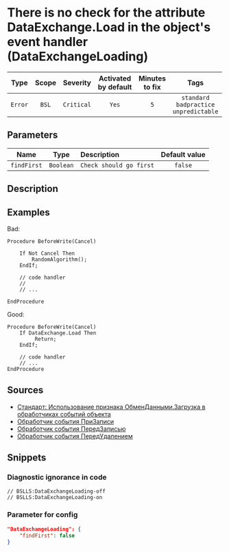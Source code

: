 # There is no check for the attribute DataExchange.Load in the object's event handler (DataExchangeLoading)

| Type | Scope | Severity | Activated<br/>by default | Minutes<br/>to fix | Tags |
| :-: | :-: | :-: | :-: | :-: | :-: |
| `Error` | `BSL` | `Critical` | `Yes` | `5` | `standard`<br/>`badpractice`<br/>`unpredictable` |

## Parameters 

| Name | Type | Description | Default value |
| :-: | :-: | :-- | :-: |
| `findFirst` | `Boolean` | ```Check should go first``` | ```false``` |

<!-- Блоки выше заполняются автоматически, не трогать -->
## Description
<!-- Описание диагностики заполняется вручную. Необходимо понятным языком описать смысл и схему работу -->

## Examples
<!-- В данном разделе приводятся примеры, на которые диагностика срабатывает, а также можно привести пример, как можно исправить ситуацию -->

Bad:
```bsl
Procedure BeforeWrite(Cancel)

    If Not Cancel Then
        RandomAlgorithm();
    EndIf;

    // code handler
    //
    // ...
    
EndProcedure
```

Good:
```bsl
Procedure BeforeWrite(Cancel)
    If DataExchange.Load Then
         Return;
    EndIf;

    // code handler
    // ...
EndProcedure
```

## Sources
<!-- Необходимо указывать ссылки на все источники, из которых почерпнута информация для создания диагностики -->
<!-- Примеры источников

* Источник: [Стандарт: Тексты модулей](https://its.1c.ru/db/v8std#content:456:hdoc)
* Полезная информаця: [Отказ от использования модальных окон](https://its.1c.ru/db/metod8dev#content:5272:hdoc)
* Источник: [Cognitive complexity, ver. 1.4](https://www.sonarsource.com/docs/CognitiveComplexity.pdf) -->

* [Стандарт: Использование признака ОбменДанными.Загрузка в обработчиках событий объекта](https://its.1c.ru/db/v8std#content:773)
* [Обработчик события ПриЗаписи](https://its.1c.ru/db/v8std#content:465)
* [Обработчик события ПередЗаписью](https://its.1c.ru/db/v8std#content:464)
* [Обработчик события ПередУдалением](https://its.1c.ru/db/v8std#content:752)

## Snippets

<!-- Блоки ниже заполняются автоматически, не трогать -->
### Diagnostic ignorance in code

```bsl
// BSLLS:DataExchangeLoading-off
// BSLLS:DataExchangeLoading-on
```

### Parameter for config

```json
"DataExchangeLoading": {
    "findFirst": false
}
```
